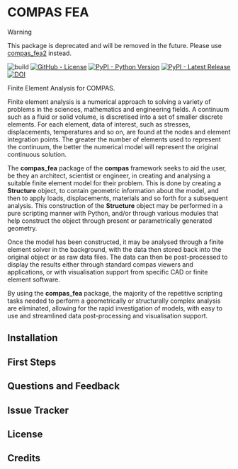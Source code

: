 # COMPAS FEA

> [!WARNING]
> This package is deprecated and will be removed in the future.
> Please use [compas_fea2](https://github.com/compas-dev/compas_fea2) instead.

![build](https://github.com/compas-dev/compas_fea/workflows/build/badge.svg)
[![GitHub - License](https://img.shields.io/github/license/compas-dev/compas_fea.svg)](https://github.com/compas-dev/compas_fea)
[![PyPI - Python Version](https://img.shields.io/pypi/pyversions/compas_fea.svg)](https://pypi.python.org/project/compas_fea)
[![PyPI - Latest Release](https://img.shields.io/pypi/v/compas_fea.svg)](https://pypi.python.org/project/compas_fea)
[![DOI](https://zenodo.org/badge/DOI/10.5281/zenodo.2553836.svg)](https://doi.org/10.5281/zenodo.2553836)

Finite Element Analysis for COMPAS.

Finite element analysis is a numerical approach to solving a variety of problems in the sciences, mathematics and engineering fields. A continuum such as a fluid or solid volume, is discretised into a set of smaller discrete elements. For each element, data of interest, such as stresses, displacements, temperatures and so on, are found at the nodes and element integration points. The greater the number of elements used to represent the continuum, the better the numerical model will represent the original continuous solution.

The **compas_fea** package of the **compas** framework seeks to aid the user, be they an architect, scientist or engineer, in creating and analysing a suitable finite element model for their problem. This is done by creating a **Structure** object, to contain geometric information about the model, and then to apply loads, displacements, materials and so forth for a subsequent analysis. This construction of the **Structure** object may be performed in a pure scripting manner with Python, and/or through various modules that help construct the object through present or parametrically generated geometry.

Once the model has been constructed, it may be analysed through a finite element solver in the background, with the data then stored back into the original object or as raw data files. The data can then be post-processed to display the results either through standard compas viewers and applications, or with visualisation support from specific CAD or finite element software.

By using the **compas_fea** package, the majority of the repetitive scripting tasks needed to perform a geometrically or structurally complex analysis are eliminated, allowing for the rapid investigation of models, with easy to use and streamlined data post-processing and visualisation support.

## Installation

## First Steps

## Questions and Feedback

## Issue Tracker

## License

## Credits
